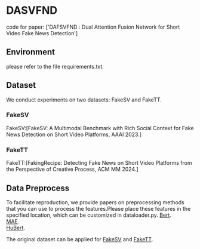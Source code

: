 # DASVFND
code for paper: ['DAFSVFND : Dual Attention Fusion Network for Short Video Fake News Detection']
## Environment
please refer to the file requirements.txt.
## Dataset
We conduct experiments on two datasets: FakeSV and FakeTT. 
### FakeSV
FakeSV:[FakeSV: A Multimodal Benchmark with Rich Social Context for Fake News Detection on Short Video Platforms, AAAI 2023.]
### FakeTT
FakeTT:[FakingRecipe: Detecting Fake News on Short Video Platforms from the Perspective of Creative Process, ACM MM 2024.]
## Data Preprocess
To facilitate reproduction, we provide papers on preprocessing methods that you can use to process the features.Please place these features in the specified location, which can be customized in dataloader.py. 
[Bert](https://github.com/ymcui/Chinese-BERT-wwm).<br>
[MAE](https://github.com/facebookresearch/mae).<br>
[HuBert](https://github.com/bshall/hubert).

The original dataset can be applied for [FakeSV](https://github.com/ICTMCG/FakeSV) and [FakeTT](https://github.com/ICTMCG/FakingRecipe?tab=readme-ov-file).
